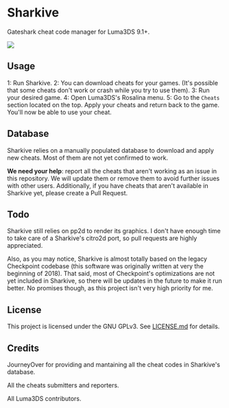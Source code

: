 # Sharkive

Gateshark cheat code manager for Luma3DS 9.1+.

![](https://i.imgur.com/RYyVRJw.png)

## Usage

1: Run Sharkive.
2: You can download cheats for your games. (It's possible that some cheats don't work or crash while you try to use them).
3: Run your desired game.
4: Open Luma3DS's Rosalina menu.
5: Go to the `Cheats` section located on the top. Apply your cheats and return back to the game. You'll now be able to use your cheat.

## Database

Sharkive relies on a manually populated database to download and apply new cheats. Most of them are not yet confirmed to work.

**We need your help**: report all the cheats that aren't working as an issue in this repository. We will update them or remove them to avoid further issues with other users. Additionally, if you have cheats that aren't available in Sharkive yet, please create a Pull Request.

## Todo

Sharkive still relies on pp2d to render its graphics. I don't have enough time to take care of a Sharkive's citro2d port, so pull requests are highly appreciated.

Also, as you may notice, Sharkive is almost totally based on the legacy Checkpoint codebase (this software was originally written at very the beginning of 2018). That said, most of Checkpoint's optimizations are not yet included in Sharkive, so there will be updates in the future to make it run better. No promises though, as this project isn't very high priority for me.

## License

This project is licensed under the GNU GPLv3. See [LICENSE.md](https://github.com/BernardoGiordano/Sharkive/blob/master/LICENSE) for details.

## Credits

JourneyOver for providing and mantaining all the cheat codes in Sharkive's database.

All the cheats submitters and reporters.

All Luma3DS contributors.